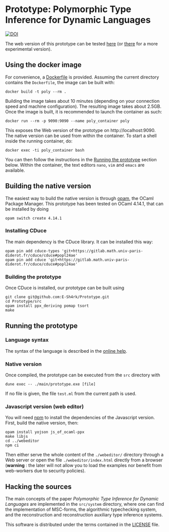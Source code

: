 # Prototype: Polymorphic Type Inference for Dynamic Languages

[![DOI](https://zenodo.org/badge/308046842.svg)](https://zenodo.org/badge/latestdoi/308046842)

The web version of this prototype can be tested [here](https://www.cduce.org/dynlang/) (or [there](https://e-sh4rk.github.io/Prototype/) for a more experimental version).

## Using the docker image

For convenience, a [Dockerfile](Dockerfile) is provided. Assuming the current directory contains the `Dockerfile`, the image can be built with:
```
docker build -t poly --rm .
```
Building the image takes about 10 minutes (depending on your connection speed and machine configuration). The
resulting image takes about 2.5GB. Once the image is built, it is recommended to launch the container
as such:
```
docker run --rm -p 9090:9090 --name poly_container poly
```
This exposes the Web version of the prototype on http://localhost:9090. The native version can
be used from within the container. To start a shell inside the running container, do:
```
docker exec -ti poly_container bash
```
You can then follow the instructions in the [Running the prototype](#running-the-prototype) section below. Within the container, the text editors `nano`, `vim` and `emacs` are available.

## Building the native version

The easiest way to build the native version is through [opam](https://opam.ocaml.org/), the OCaml Package Manager.
This prototype has been tested on OCaml 4.14.1, that can be installed by doing
```
opam switch create 4.14.1
```

### Installing CDuce

The main dependency is the CDuce library. It can be installed this way:

```
opam pin add cduce-types 'git+https://gitlab.math.univ-paris-diderot.fr/cduce/cduce#popl24ae'
opam pin add cduce 'git+https://gitlab.math.univ-paris-diderot.fr/cduce/cduce#popl24ae'
```

### Building the prototype

Once CDuce is installed, our prototype can be built using

```
git clone git@github.com:E-Sh4rk/Prototype.git
cd Prototype/src
opam install ppx_deriving pomap tsort
make
```

## Running the prototype

### Language syntax
The syntax of the language is described in the [online
help](https://e-sh4rk.github.io/Prototype/doc.html).

### Native version
Once compiled, the prototype can be executed from the `src` directory with
```
dune exec -- ./main/prototype.exe [file]
```
If no file is given, the file `test.ml` from the current path is used.

### Javascript version (web editor)

You will need [npm](https://www.npmjs.com/) to install the dependencies of the Javascript version.
First, build the native version, then:

```
opam install yojson js_of_ocaml-ppx
make libjs
cd ../webeditor
npm ci
```

Then either serve the whole content of the `./webeditor/` directory through a Web server or open the file `./webeditor/index.html` directly from a browser (**warning** : the later will not allow you to load the examples nor benefit from web-workers due to security policies).

## Hacking the sources

The main concepts of the paper *Polymorphic Type Inference for Dynamic Languages* are implemented in the `src/system` directory, where one can find the implementation of MSC-forms, the algorithmic typechecking system, and the reconstruction and reconstruction auxiliary type inference systems.

This software is distributed under the terms contained in the [LICENSE](LICENSE) file.